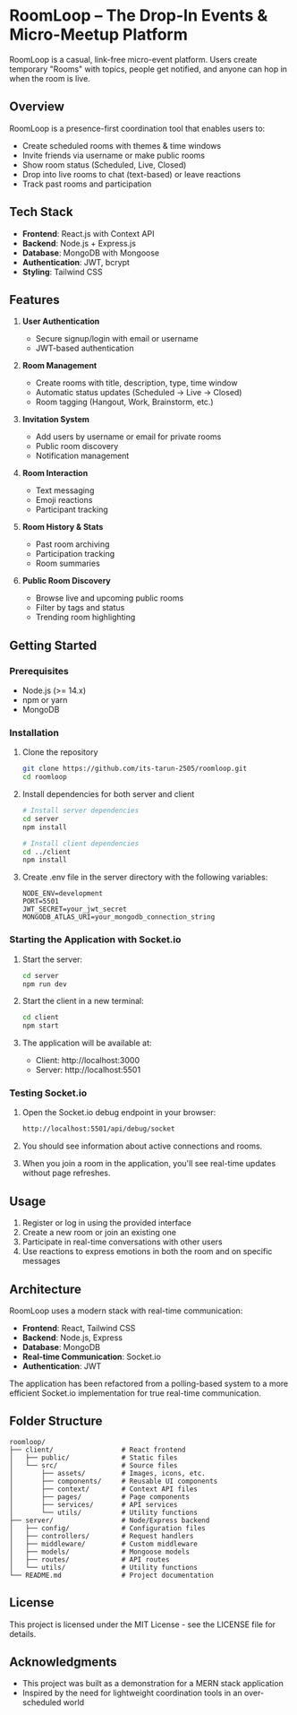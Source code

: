 # RoomLoop – The Drop-In Events & Micro-Meetup Platform

RoomLoop is a casual, link-free micro-event platform. Users create temporary "Rooms" with topics, people get notified, and anyone can hop in when the room is live.

## Overview

RoomLoop is a presence-first coordination tool that enables users to:

- Create scheduled rooms with themes & time windows
- Invite friends via username or make public rooms
- Show room status (Scheduled, Live, Closed)
- Drop into live rooms to chat (text-based) or leave reactions
- Track past rooms and participation

## Tech Stack

- **Frontend**: React.js with Context API
- **Backend**: Node.js + Express.js
- **Database**: MongoDB with Mongoose
- **Authentication**: JWT, bcrypt
- **Styling**: Tailwind CSS

## Features

1. **User Authentication**
   - Secure signup/login with email or username
   - JWT-based authentication

2. **Room Management**
   - Create rooms with title, description, type, time window
   - Automatic status updates (Scheduled → Live → Closed)
   - Room tagging (Hangout, Work, Brainstorm, etc.)

3. **Invitation System**
   - Add users by username or email for private rooms
   - Public room discovery
   - Notification management

4. **Room Interaction**
   - Text messaging
   - Emoji reactions
   - Participant tracking

5. **Room History & Stats**
   - Past room archiving
   - Participation tracking
   - Room summaries

6. **Public Room Discovery**
   - Browse live and upcoming public rooms
   - Filter by tags and status
   - Trending room highlighting

## Getting Started

### Prerequisites

- Node.js (>= 14.x)
- npm or yarn
- MongoDB

### Installation

1. Clone the repository
   ```bash
   git clone https://github.com/its-tarun-2505/roomloop.git
   cd roomloop
   ```

2. Install dependencies for both server and client
   ```bash
   # Install server dependencies
   cd server
   npm install

   # Install client dependencies
   cd ../client
   npm install
   ```

3. Create .env file in the server directory with the following variables:
   ```
   NODE_ENV=development
   PORT=5501
   JWT_SECRET=your_jwt_secret
   MONGODB_ATLAS_URI=your_mongodb_connection_string
   ```

### Starting the Application with Socket.io

1. Start the server:
   ```bash
   cd server
   npm run dev
   ```

2. Start the client in a new terminal:
   ```bash
   cd client
   npm start
   ```

3. The application will be available at:
   - Client: http://localhost:3000
   - Server: http://localhost:5501

### Testing Socket.io

1. Open the Socket.io debug endpoint in your browser:
   ```bash
   http://localhost:5501/api/debug/socket
   ```

2. You should see information about active connections and rooms.

3. When you join a room in the application, you'll see real-time updates without page refreshes.

## Usage

1. Register or log in using the provided interface
2. Create a new room or join an existing one
3. Participate in real-time conversations with other users
4. Use reactions to express emotions in both the room and on specific messages

## Architecture

RoomLoop uses a modern stack with real-time communication:

- **Frontend**: React, Tailwind CSS
- **Backend**: Node.js, Express
- **Database**: MongoDB
- **Real-time Communication**: Socket.io
- **Authentication**: JWT

The application has been refactored from a polling-based system to a more efficient Socket.io implementation for true real-time communication.

## Folder Structure

```
roomloop/
├── client/                 # React frontend
│   ├── public/             # Static files
│   └── src/                # Source files
│       ├── assets/         # Images, icons, etc.
│       ├── components/     # Reusable UI components
│       ├── context/        # Context API files
│       ├── pages/          # Page components
│       ├── services/       # API services
│       └── utils/          # Utility functions
├── server/                 # Node/Express backend
│   ├── config/             # Configuration files
│   ├── controllers/        # Request handlers
│   ├── middleware/         # Custom middleware
│   ├── models/             # Mongoose models
│   ├── routes/             # API routes
│   └── utils/              # Utility functions
└── README.md               # Project documentation
```

## License

This project is licensed under the MIT License - see the LICENSE file for details.

## Acknowledgments

- This project was built as a demonstration for a MERN stack application
- Inspired by the need for lightweight coordination tools in an over-scheduled world 
